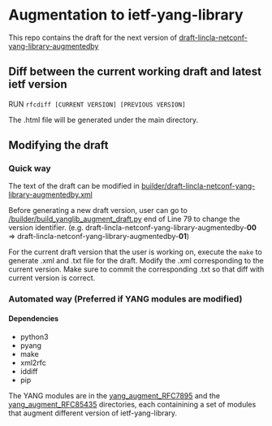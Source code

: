 # Augmentation to ietf-yang-library

This repo contains the draft for the next version of
[draft-lincla-netconf-yang-library-augmentedby](https://datatracker.ietf.org/doc/draft-lincla-netconf-yang-library-augmentedby/)

## Diff between the current working draft and latest ietf version

RUN ```rfcdiff [CURRENT VERSION] [PREVIOUS VERSION]```  

The .html file will be generated under the main directory.

## Modifying the draft

### Quick way

The text of the draft can be modified in [builder/draft-lincla-netconf-yang-library-augmentedby.xml](builder/draft-lincla-netconf-yang-library-augmentedby.xml)

Before generating a new draft version, user can go to [/builder/build_yanglib_augment_draft.py](/builder/build_yanglib_augment_draft.py) end of Line 79 to change the version identifier. (e.g. draft-lincla-netconf-yang-library-augmentedby-<strong>00</strong> => draft-lincla-netconf-yang-library-augmentedby-<strong>01</strong>) 

For the current draft version that the user is working on, execute the ```make``` to generate .xml and .txt file for the draft.
Modify the .xml corresponding to the current version. Make sure to 
commit the corresponding .txt so that diff with current version is correct.

### Automated way (Preferred if YANG modules are modified)

#### Dependencies

 * python3
 * pyang
 * make
 * xml2rfc
 * iddiff
 * pip

The YANG modules are in the [yang_augment_RFC7895](./yang_augment_RFC7895/) and the [yang_augment_RFC85435](./yang_augment_RFC8525/) directories, each containining a set of modules that augment different version of ietf-yang-library.






